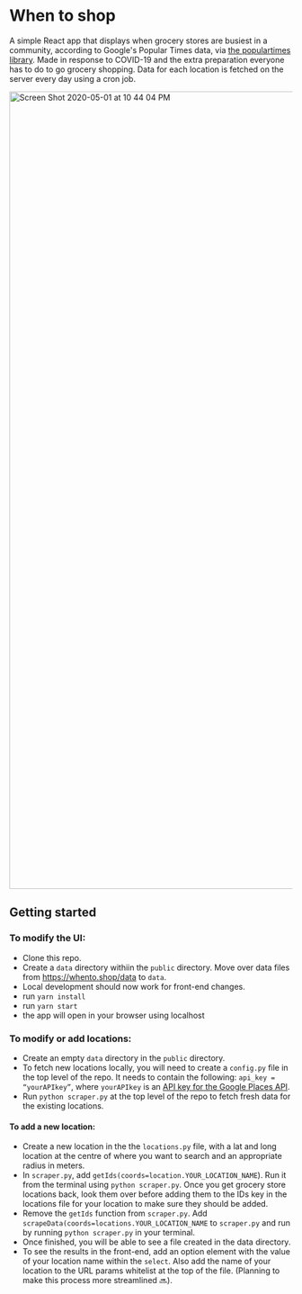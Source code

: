 # When to shop

A simple React app that displays when grocery stores are busiest in a community, according to Google's Popular Times data, via [the populartimes library](https://github.com/m-wrzr/populartimes). Made in response to COVID-19 and the extra preparation everyone has to do to go grocery shopping. Data for each location is fetched on the server every day using a cron job.

<img width="1418" alt="Screen Shot 2020-05-01 at 10 44 04 PM" src="https://user-images.githubusercontent.com/12213371/80853258-53f87500-8bfd-11ea-828a-4e6a4c9c30ff.png">

## Getting started

### To modify the UI:

- Clone this repo.
- Create a `data` directory withiin the `public` directory. Move over data files from https://whento.shop/data to `data`.
- Local development should now work for front-end changes.
- run `yarn install`
- run `yarn start`
- the app will open in your browser using localhost

### To modify or add locations:

- Create an empty `data` directory in the `public` directory.
- To fetch new locations locally, you will need to create a `config.py` file in the top level of the repo. It needs to contain the following: `api_key = “yourAPIkey”`, where `yourAPIkey` is an [API key for the Google Places API](https://developers.google.com/places/web-service/get-api-key). 
- Run `python scraper.py` at the top level of the repo to fetch fresh data for the existing locations.

#### To add a new location:
- Create a new location in the the `locations.py` file, with a lat and long location at the centre of where you want to search and an appropriate radius in meters. 
- In `scraper.py`, add `getIds(coords=location.YOUR_LOCATION_NAME`). Run it from the terminal using `python scraper.py`. Once you get grocery store locations back, look them over before adding them to the IDs key in the locations file for your location to make sure they should be added. 
- Remove the `getIds` function from `scraper.py`. Add `scrapeData(coords=locations.YOUR_LOCATION_NAME` to `scraper.py` and run by running `python scraper.py` in your terminal. 
- Once finished, you will be able to see a file created in the data directory.
-  To see the results in the front-end, add an option element with the value of your location name within the `select`. Also add the name of your location to the URL params whitelist at the top of the file. (Planning to make this process more streamlined 🔜).
